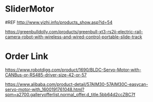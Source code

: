 # SliderMotor


#REF
http://www.yizhi.info/products_show.asp?id=54

https://greenbulldolly.com/products/greenbull-xt3-rs2ii-electric-rail-camera-robot-with-wireless-and-wired-control-portable-slide-track


# Order Link


https://www.robotdigg.com/product/1690/BLDC-Servo-Motor-with-CANBus-or-RS485-driver-size-42-or-57



https://www.alibaba.com/product-detail/57AIM30-57AIM30C-easycan-servo-motor-with_1600191761048.html?spm=a2700.galleryofferlist.normal_offer.d_title.5bb64d2ccZBC7f


